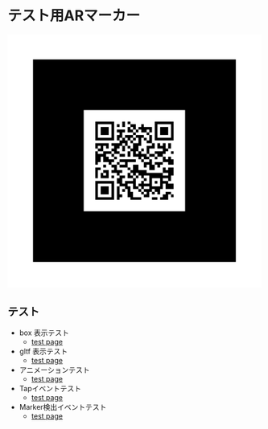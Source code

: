 # テスト用ARマーカー

![QR](./pattern-qr.png)


## テスト

- box 表示テスト
  - [test page](./boxTest/)
- gltf 表示テスト
  - [test page](./gltfTest/)
- アニメーションテスト
  - [test page](./animationTest/)
- Tapイベントテスト
  - [test page](./tapEventTest/)
- Marker検出イベントテスト
  - [test page](./tapEventTest/)
